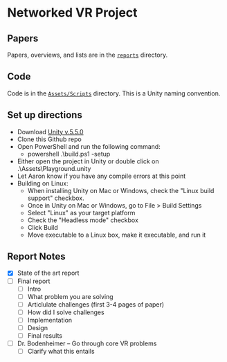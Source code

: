 # Networked VR Project

## Papers

Papers, overviews, and lists are in the [`reports`](reports) directory.

## Code

Code is in the [`Assets/Scripts`](Assets/Scripts) directory. This is a Unity naming convention.

## Set up directions
- Download [Unity v.5.5.0](https://unity3d.com/get-unity/download/archive)
- Clone this Github repo
- Open PowerShell and run the following command:
  - powershell .\build.ps1 -setup
- Either open the project in Unity or double click on .\Assets\Playground.unity
- Let Aaron know if you have any compile errors at this point
- Building on Linux:
  - When installing Unity on Mac or Windows, check the "Linux build support" checkbox.
  - Once in Unity on Mac or Windows, go to File > Build Settings
  - Select "Linux" as your target platform
  - Check the "Headless mode" checkbox
  - Click Build
  - Move executable to a Linux box, make it executable, and run it

## Report Notes

- [X] State of the art report
- [ ] Final report
  - [ ] Intro
  - [ ] What problem you are solving
  - [ ] Articlulate challenges (first 3-4 pages of paper)
  - [ ] How did I solve challenges
  - [ ] Implementation
  - [ ] Design
  - [ ] Final results
- [ ] Dr. Bodenheimer – Go through core VR problems
  - [ ] Clarify what this entails